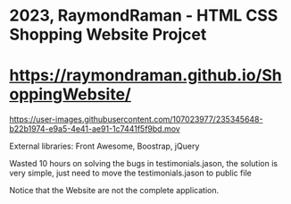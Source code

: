 # 2023, RaymondRaman - HTML CSS Shopping Website Projcet
# https://raymondraman.github.io/ShoppingWebsite/

https://user-images.githubusercontent.com/107023977/235345648-b22b1974-e9a5-4e41-ae91-1c7441f5f9bd.mov



External libraries:
Front Awesome, Boostrap, jQuery

Wasted 10 hours on solving the bugs in testimonials.jason, the solution is very simple, 
just need to move the testimonials.jason to public file


Notice that the Website are not the complete application.

